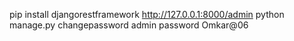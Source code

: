 pip install djangorestframework
http://127.0.0.1:8000/admin
python manage.py changepassword admin 
password Omkar@06

